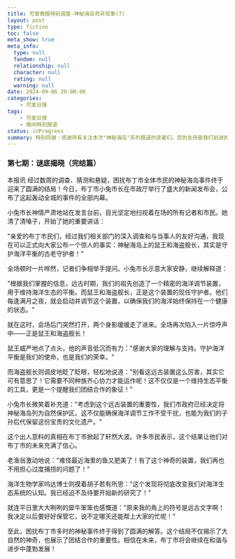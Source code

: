 ```yaml
---
title: 可爱晚报特别调查-神秘海岛奇异现象(7)
layout: post
type: fiction
toc: false
meta_show: true
meta_info:
  type: null
  fandom: null
  relationship: null
  character: null
  rating: null
  warning: null
date: 2024-09-06 20:00:00
categories:
    - 可爱日报
tags:
    - 可爱日报
    - 晚间特别报道
status: inProgress
summary: 特别鸣谢：感谢所有关注本次"神秘海岛"系列报道的读者们。您的支持是我们前进的动力。《可爱晚报》将一如既往地为您带来最及时、最全面的新闻报道。让我们一起期待布丁市的美好未来！
---
```

### 第七期：谜底揭晓（完结篇）

本报讯 经过数周的调查、猜测和悬疑，困扰布丁市全体市民的神秘海岛事件终于迎来了圆满的结局！今日，布丁市小兔市长在市政厅举行了盛大的新闻发布会，公布了这起轰动全城的事件的全部内幕。

小兔市长神情严肃地站在发言台前，目光坚定地扫视着在场的所有记者和市民。她清了清嗓子，开始了她的重要讲话：

"亲爱的布丁市民们，经过我们相关部门的深入调查和与当事人的友好沟通，我现在可以正式向大家公布一个惊人的事实：神秘海岛上的鼠王和海盗舰长，其实是守护海洋平衡的古老守护者！"

全场顿时一片哗然，记者们争相举手提问。小兔市长示意大家安静，继续解释道：

"根据我们掌握的信息，远古时期，我们的祖先创造了一个精密的海洋调节装置，用于维持海洋生态的平衡。而鼠王和海盗舰长，正是这个装置的现任守护者。他们每逢满月之夜，就会启动并调节这个装置，以确保我们的海洋始终保持在一个健康的状态。"

就在这时，会场后门突然打开，两个身影缓缓走了进来。全场再次陷入一片惊呼声中——正是鼠王和海盗舰长！

鼠王威严地点了点头，他的声音低沉而有力："感谢大家的理解与支持。守护海洋平衡是我们的使命，也是我们的荣幸。"

而海盗舰长则调皮地眨了眨眼，轻松地说道："别看这远古装置这么厉害，其实它可有意思了！它需要不同种族齐心协力才能运作呢！这不仅仅是一个维持生态平衡的工具，更是一个提醒我们团结合作的象征！"

小兔市长微笑着补充道："考虑到这个远古装置的重要性，我们市政府已经决定将神秘海岛列为自然保护区。这不仅能确保海洋调节工作不受干扰，也能为我们的子孙后代保留这份宝贵的文化遗产。"

这个出人意料的真相在布丁市掀起了轩然大波。许多市民表示，这个结果让他们对布丁市的未来充满了信心。

老渔翁激动地说："难怪最近海里的鱼又肥美了！有了这个神奇的装置，我们再也不用担心过度捕捞的问题了！"

海洋生物学家呜达博士则摸着胡子若有所思："这个发现将彻底改变我们对海洋生态系统的认知。我已经迫不及待要开始新的研究了！"

就连平日里大大咧咧的犀牛笨笨也感慨道："原来我的角上的符号是远古文字啊！我决定以后要好好保管它，说不定哪天还能帮上大家的忙呢！"

至此，困扰布丁市多时的神秘事件终于得到了圆满的解答。这个结局不仅揭示了大自然的神奇，也展示了团结合作的重要性。相信在未来，布丁市将会继续在和谐与进步中蓬勃发展！
